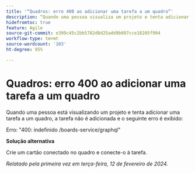 ```yaml
---
title: '“Quadros: erro 400 ao adicionar uma tarefa a um quadro”'
description: “Quando uma pessoa visualiza um projeto e tenta adicionar uma tarefa a um quadro, a tarefa não é adicionada e um erro é exibido. Uma solução alternativa está disponível.”
hidefromtoc: true
feature: Agile
source-git-commit: e399c45c2bb5782d8d25add9b097cce18205f994
workflow-type: tm+mt
source-wordcount: '103'
ht-degree: 95%

---
```



# Quadros: erro 400 ao adicionar uma tarefa a um quadro

Quando uma pessoa está visualizando um projeto e tenta adicionar uma tarefa a um quadro, a tarefa não é adicionada e o seguinte erro é exibido:

Erro: &quot;400: indefinido /boards-service/graphql&quot;

**Solução alternativa**

Crie um cartão conectado no quadro e conecte-o à tarefa.

_Relatado pela primeira vez em terça-feira, 12 de fevereiro de 2024._
